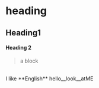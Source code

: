 heading
=========
## Heading1
#### Heading 2
> a block<br>
<br>
I like **English**
hello__look__atME
